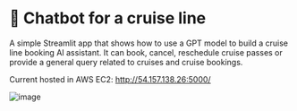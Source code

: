 # 💬 Chatbot for a cruise line

A simple Streamlit app that shows how to use a GPT model to build a cruise line booking AI assistant. It can book, cancel, reschedule cruise passes or provide a general query related to cruises and cruise bookings. 

Current hosted in AWS EC2: http://54.157.138.26:5000/

![image](https://github.com/user-attachments/assets/7b154df5-8b76-413f-b9ff-e380d5e7c616)

